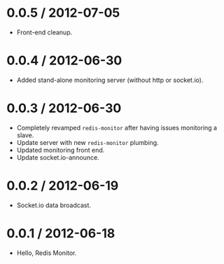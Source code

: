 
0.0.5 / 2012-07-05
==================

  * Front-end cleanup.

0.0.4 / 2012-06-30
==================

  * Added stand-alone monitoring server (without http or socket.io).

0.0.3 / 2012-06-30
==================

  * Completely revamped `redis-monitor` after having issues monitoring a slave.
  * Update server with new `redis-monitor` plumbing.
  * Updated monitoring front end.
  * Update socket.io-announce.

0.0.2 / 2012-06-19
==================

  * Socket.io data broadcast.

0.0.1 / 2012-06-18
==================

  * Hello, Redis Monitor.
